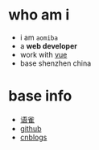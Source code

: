 # who am i

* i am `aomiba`
* a **web developer**
* work with [vue]()
* base shenzhen china

# base info

- [语雀](https://www.yuque.com/aomiba)
- [github](https://github.com/aomiba)
- [cnblogs](https://www.cnblogs.com/fepapa/)
